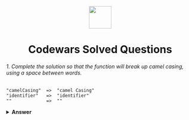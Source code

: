 <div align="center">
  <img height="60" src="https://img.icons8.com/color/344/javascript.png">
  <h1>Codewars Solved Questions</h1>
</div>


###### 1. Complete the solution so that the function will break up camel casing, using a space between words.

```Example
"camelCasing"  =>  "camel Casing"
"identifier"   =>  "identifier"
""             =>  ""
```

<details><summary><b>Answer</b></summary>
<p>

#### Solution: 1

```
function solution(string) {
  return(string.replace(/([A-Z])/g, ' $1'));
}
```
#### Solution: 2

```
function solution(string) {
  string = string.split('').map(function (el) {
    if (el === el.toUpperCase()) {
      el = ' ' + el
    }
    return el
  })
  return string.join('')
}
```

</p>
</details>

